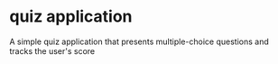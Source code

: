 # quiz application
 A simple quiz application that presents multiple-choice questions and tracks the user's score
